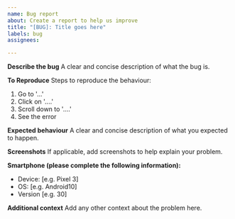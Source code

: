 ```yaml
---
name: Bug report
about: Create a report to help us improve
title: "[BUG]: Title goes here"
labels: bug
assignees: 

---
```


**Describe the bug**
A clear and concise description of what the bug is.

**To Reproduce**
Steps to reproduce the behaviour:
1. Go to '...'
2. Click on '....'
3. Scroll down to '....'
4. See the error

**Expected behaviour**
A clear and concise description of what you expected to happen.

**Screenshots**
If applicable, add screenshots to help explain your problem.

**Smartphone (please complete the following information):**
 - Device: [e.g. Pixel 3]
 - OS: [e.g. Android10]
 - Version [e.g. 30]

**Additional context**
Add any other context about the problem here.
